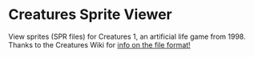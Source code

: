 Creatures Sprite Viewer
=======================

View sprites (SPR files) for Creatures 1, an artificial life game from 1998. Thanks to the Creatures Wiki for [info on the file format!](https://creatures.wiki/SPR_files)